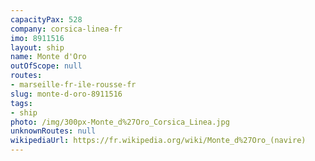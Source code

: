 ```yaml
---
capacityPax: 528
company: corsica-linea-fr
imo: 8911516
layout: ship
name: Monte d'Oro
outOfScope: null
routes:
- marseille-fr-ile-rousse-fr
slug: monte-d-oro-8911516
tags:
- ship
photo: /img/300px-Monte_d%27Oro_Corsica_Linea.jpg
unknownRoutes: null
wikipediaUrl: https://fr.wikipedia.org/wiki/Monte_d%27Oro_(navire)
---
```

